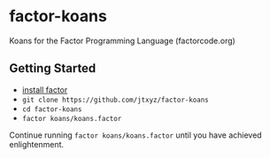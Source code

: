 # factor-koans
Koans for the Factor Programming Language (factorcode.org)

## Getting Started
* [install factor](http://factorcode.org/)
* `git clone https://github.com/jtxyz/factor-koans`
* `cd factor-koans`
* `factor koans/koans.factor`

Continue running `factor koans/koans.factor` until you have achieved enlightenment.
